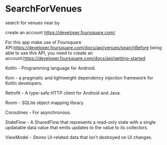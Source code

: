 # SearchForVenues
search for venues near by

create an account https://developer.foursquare.com/

For this app make use of Foursquare API:https://developer.foursquare.com/docs/api/venues/searchBefore being able to use this API,
you need to create an account:https://developer.foursquare.com/docs/api/getting-started

Kotlin - Programming language for Android.

Koin -  a pragmatic and lightweight dependency injection framework for Kotlin developers.

Retrofit - A type-safe HTTP client for Android and Java.

Room - SQLite object mapping library.

Coroutines - For asynchronous.

StateFlow - A SharedFlow that represents a read-only state with a single updatable data value that emits updates to the value to its collectors.

ViewModel - Stores UI-related data that isn't destroyed on UI changes.
